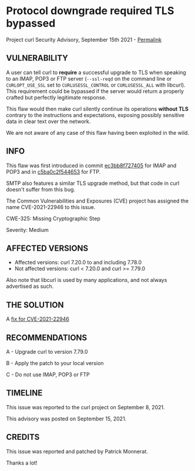 Protocol downgrade required TLS bypassed
========================================

Project curl Security Advisory, September 15th 2021 -
[Permalink](https://curl.se/docs/CVE-2021-22946.html)

VULNERABILITY
-------------

A user can tell curl to **require** a successful upgrade to TLS when speaking
to an IMAP, POP3 or FTP server (`--ssl-reqd` on the command line or
`CURLOPT_USE_SSL` set to `CURLUSESSL_CONTROL` or `CURLUSESSL_ALL` with
libcurl). This requirement could be bypassed if the server would return a
properly crafted but perfectly legitimate response.

This flaw would then make curl silently continue its operations **without
TLS** contrary to the instructions and expectations, exposing possibly
sensitive data in clear text over the network.

We are not aware of any case of this flaw having been exploited in the wild.

INFO
----

This flaw was first introduced in commit
[ec3bb8f727405](https://github.com/curl/curl/commit/ec3bb8f727405) for IMAP
and POP3 and in
[c5ba0c2f544653](https://github.com/curl/curl/commit/c5ba0c2f544653) for FTP.

SMTP also features a similar TLS upgrade method, but that code in curl doesn't
suffer from this bug.

The Common Vulnerabilities and Exposures (CVE) project has assigned the name
CVE-2021-22946 to this issue.

CWE-325: Missing Cryptographic Step

Severity: Medium

AFFECTED VERSIONS
-----------------

- Affected versions: curl 7.20.0 to and including 7.78.0
- Not affected versions: curl < 7.20.0 and curl >= 7.79.0

Also note that libcurl is used by many applications, and not always advertised
as such.

THE SOLUTION
------------

A [fix for CVE-2021-22946](https://github.com/curl/curl/commit/364f174724ef115)

RECOMMENDATIONS
--------------

 A - Upgrade curl to version 7.79.0

 B - Apply the patch to your local version
 
 C - Do not use IMAP, POP3 or FTP
 
TIMELINE
--------

This issue was reported to the curl project on September 8, 2021.

This advisory was posted on September 15, 2021.

CREDITS
-------

This issue was reported and patched by Patrick Monnerat.

Thanks a lot!
